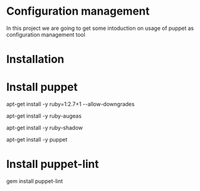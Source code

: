 # Configuration management
In this project we are going to get some intoduction on usage of puppet as configuration management tool

# Installation
# Install puppet
apt-get install -y ruby=1:2.7+1 --allow-downgrades

apt-get install -y ruby-augeas

apt-get install -y ruby-shadow

apt-get install -y puppet

# Install puppet-lint
gem install puppet-lint
